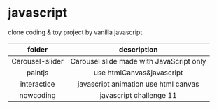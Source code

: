 # javascript
clone coding &amp; toy project by vanilla javascript

|folder|description|
|:--:|:--:|
|Carousel-slider|Carousel slide made with JavaScript only|
|paintjs|use htmlCanvas&javascript|
|interactice| javascript animation use html canvas|
|nowcoding|javascript challenge 11|
